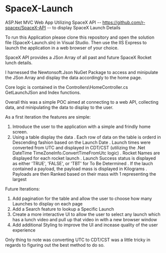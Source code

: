 # SpaceX-Launch
ASP.Net MVC Web App Utilizing SpaceX API -- https://github.com/r-spacex/SpaceX-API -- to display SpaceX Launch Details 


To run this Application please clone this repository and open the solution file (SpaceX-Launch.sln) in Visual Studio. 
Then use the IIS Express to launch the application in a web browser of your choice. 

SpaceX API provides a JSon Array of all past and future SpaceX Rocket lunch details. 

I harnessed the Newtonsoft.Json NuGet Package to access and minipulate the JSon Array and display the data accordingly to the home page. 

Core logic is contained in the Controllers\HomeController.cs GetLaunchJSon and Index functions. 

Overall this was a simple POC aimed at connecting to a web API, collecting data, and minipulating the data to display to the user. 

As a first iteration the features are simple:
  1) Introduce the user to the application with a simple and frindly home screen.
  2) Using a table display the data
    . Each row of data on the table is orderd in Descending fashion based on the Launch Date
    . Launch times were converted from UTC and displayed in CDT/CST (utilizing the .Net DateTime TimeZoneInfo.ConvertTimeFromUtc logic)
    . Rocket Names are displayed for each rocket launch
    . Launch Success status is displayed as either 'TRUE', 'FALSE', or 'TBT' for To Be Determined
    . If the lauch contained a payload, the payload mass is displayed in Kilograms
    . Payloads are then Ranked based on their mass with 1 representing the largest

Future Iterations:
  1) Add pagination for the table and allow the user to choose how many Launches to display on each page
  2) Add a Search feature to lookup a Specific Launch
  3) Create a more interactive UI to allow the user to select any launch which has a lunch video and pull up that video in with a new        browser window
  4) Add additional Styling to improve the UI and incease quality of the user experience

Only thing to note was converting UTC to CDT/CST was a little tricky in regards to figuring out the best method to do so.

